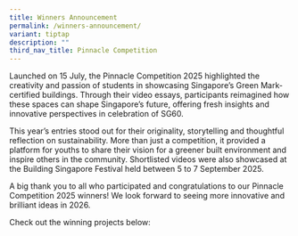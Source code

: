 ```yaml
---
title: Winners Announcement
permalink: /winners-announcement/
variant: tiptap
description: ""
third_nav_title: Pinnacle Competition
---
```

<p>Launched on 15 July, the Pinnacle Competition 2025 highlighted the creativity
and passion of students in showcasing Singapore’s Green Mark-certified
buildings. Through their video essays, participants reimagined how these
spaces can shape Singapore’s future, offering fresh insights and innovative
perspectives in celebration of SG60.&nbsp;</p>
<p>This year’s entries stood out for their originality, storytelling and
thoughtful reflection on sustainability. More than just a competition,
it provided a platform for youths to share their vision for a greener built
environment and inspire others in the community. Shortlisted videos were
also showcased at the Building Singapore Festival held between 5 to 7 September
2025.</p>
<p>A big thank you to all who participated and congratulations to our Pinnacle
Competition 2025 winners! We look forward to seeing more innovative and
brilliant ideas in 2026.&nbsp;&nbsp;</p>
<p>Check out the winning projects below:</p>